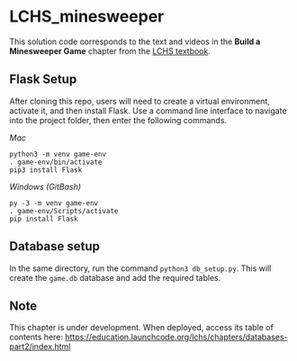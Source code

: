 # LCHS_minesweeper

This solution code corresponds to the text and videos in the **Build a Minesweeper Game** chapter from the [LCHS textbook](https://education.launchcode.org/lchs/index.html).

## Flask Setup

After cloning this repo, users will need to create a virtual environment, activate it, and then install Flask. Use a command line interface to navigate into the project folder, then enter the following commands.

*Mac*
```
python3 -m venv game-env
. game-env/bin/activate
pip3 install Flask
```

*Windows (GitBash)*
```
py -3 -m venv game-env
. game-env/Scripts/activate
pip install Flask
```

## Database setup

In the same directory, run the command `python3 db_setup.py`. This will create the `game.db` database and add the required tables.

## Note

This chapter is under development. When deployed, access its table of contents here: https://education.launchcode.org/lchs/chapters/databases-part2/index.html
